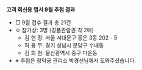 **고객 회신용 엽서 9월 추첨 결과**

- □  9월 접수 결과 총 21건
- ㅇ  참가상: 3명 (경품관람권 각 2매)
  - 김 현 정: 서울 서대문구 홍은 3동 202 - 5
  - 허 용 무: 경기 성남시 분당구 수내동
  - 김 희 현: 울산광역시 중구 다운동
- ※ 추첨은 창덕궁 관리소 박경선님께서 도와주셨습니다.